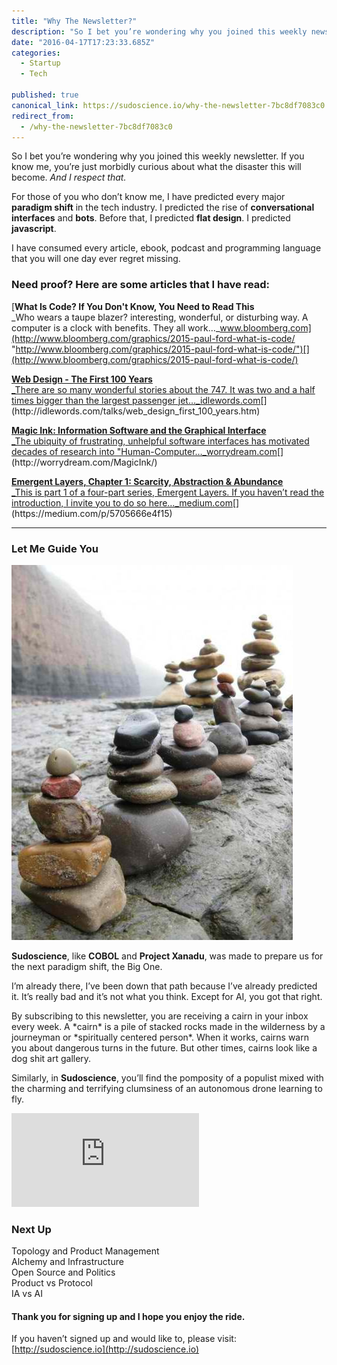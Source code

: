 ```yaml
---
title: "Why The Newsletter?"
description: "So I bet you’re wondering why you joined this weekly newsletter. If you know me, you’re just morbidly curious about what the disaster this will become. And I respect that. For those of you who don’t…"
date: "2016-04-17T17:23:33.685Z"
categories: 
  - Startup
  - Tech

published: true
canonical_link: https://sudoscience.io/why-the-newsletter-7bc8df7083c0
redirect_from:
  - /why-the-newsletter-7bc8df7083c0
---
```


So I bet you’re wondering why you joined this weekly newsletter. If you know me, you’re just morbidly curious about what the disaster this will become. _And I respect that._

For those of you who don’t know me, I have predicted every major **paradigm shift** in the tech industry. I predicted the rise of **conversational interfaces** and **bots**. Before that, I predicted **flat design**. I predicted **javascript**.

I have consumed every article, ebook, podcast and programming language that you will one day ever regret missing.

### Need proof? Here are some articles that I have read:

[**What Is Code? If You Don't Know, You Need to Read This**  
_Who wears a taupe blazer? interesting, wonderful, or disturbing way. A computer is a clock with benefits. They all work…_www.bloomberg.com](http://www.bloomberg.com/graphics/2015-paul-ford-what-is-code/ "http://www.bloomberg.com/graphics/2015-paul-ford-what-is-code/")[](http://www.bloomberg.com/graphics/2015-paul-ford-what-is-code/)

[**Web Design - The First 100 Years**  
_There are so many wonderful stories about the 747. It was two and a half times bigger than the largest passenger jet…_idlewords.com](http://idlewords.com/talks/web_design_first_100_years.htm "http://idlewords.com/talks/web_design_first_100_years.htm")[](http://idlewords.com/talks/web_design_first_100_years.htm)

[**Magic Ink: Information Software and the Graphical Interface**  
_The ubiquity of frustrating, unhelpful software interfaces has motivated decades of research into "Human-Computer…_worrydream.com](http://worrydream.com/MagicInk/ "http://worrydream.com/MagicInk/")[](http://worrydream.com/MagicInk/)

[**Emergent Layers, Chapter 1: Scarcity, Abstraction & Abundance**  
_This is part 1 of a four-part series, Emergent Layers. If you haven’t read the introduction, I invite you to do so here…_medium.com](https://medium.com/p/5705666e4f15 "https://medium.com/p/5705666e4f15")[](https://medium.com/p/5705666e4f15)

---

### Let Me Guide You

![](./asset-1.jpeg)

**Sudoscience**, like **COBOL** and **Project Xanadu**, was made to prepare us for the next paradigm shift, the Big One.

I’m already there, I’ve been down that path because I’ve already predicted it. It’s really bad and it’s not what you think. Except for AI, you got that right.

By subscribing to this newsletter, you are receiving a cairn in your inbox every week. A \*cairn\* is a pile of stacked rocks made in the wilderness by a journeyman or \*spiritually centered person\*. When it works, cairns warn you about dangerous turns in the future. But other times, cairns look like a dog shit art gallery.

Similarly, in **Sudoscience**, you’ll find the pomposity of a populist mixed with the charming and terrifying clumsiness of an autonomous drone learning to fly.

<Embed src="https://www.youtube.com/embed/VCdxqn0fcnE?feature=oembed" aspectRatio={undefined} caption="" />

### Next Up

Topology and Product Management  
Alchemy and Infrastructure  
Open Source and Politics  
Product vs Protocol  
IA vs AI

#### Thank you for signing up and I hope you enjoy the ride.

If you haven’t signed up and would like to, please visit: [http://sudoscience.io](http://sudoscience.io)
